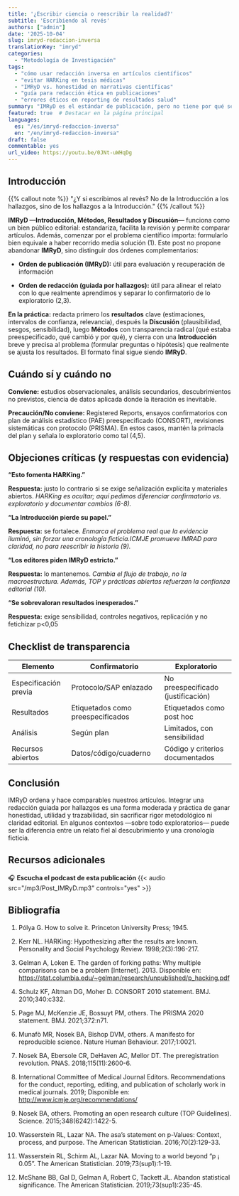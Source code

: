 ```yaml
---
title: '¿Escribir ciencia o reescribir la realidad?'
subtitle: 'Escribiendo al revés'
authors: ["admin"]
date: '2025-10-04'
slug: imryd-redaccion-inversa
translationKey: "imryd"
categories:
  - "Metodología de Investigación"
tags:
  - "cómo usar redacción inversa en artículos científicos"
  - "evitar HARKing en tesis médicas"
  - "IMRyD vs. honestidad en narrativas científicas"
  - "guía para redacción ética en publicaciones"
  - "errores éticos en reporting de resultados salud"
summary: "IMRyD es el estándar de publicación, pero no tiene por qué ser el de redacción. Este post argumenta a favor de una estrategia de escritura 'inversa' —de los hallazgos hacia la introducción— como un método para aumentar la honestidad y claridad, distinguiéndolo del HARKing y alineando la narrativa con el verdadero descubrimiento científico."
featured: true  # Destacar en la página principal
languages:
  es: "/es/imryd-redaccion-inversa"
  en: "/en/imryd-redaccion-inversa"
draft: false
commentable: yes
url_video: https://youtu.be/0JNt-uWHqDg
---
```



## Introducción


{{% callout note  %}} "¿Y si escribimos al revés? No de la Introducción a los hallazgos, sino de los hallazgos a la Introducción."
{{% /callout %}}


**IMRyD —Introducción, Métodos, Resultados y Discusión—** funciona como un bien público editorial: estandariza, facilita la revisión y permite comparar artículos.
Además, comenzar por el problema científico importa: formularlo bien equivale a haber recorrido media solución (1).
Este post no propone abandonar **IMRyD**, sino distinguir dos órdenes complementarios:

- **Orden de publicación (IMRyD):** útil para evaluación y recuperación de información

- **Orden de redacción (guiada por hallazgos):** útil para alinear el relato con lo que realmente aprendimos y separar lo confirmatorio de lo exploratorio (2,3).


**En la práctica:** redacta primero los **resultados** clave (estimaciones, intervalos de confianza, relevancia), después la **Discusión** (plausibilidad, sesgos, sensibilidad), luego **Métodos** con transparencia radical (qué estaba preespecificado, qué cambió y por qué), y cierra con una **Introducción** breve y precisa al problema (formular preguntas o hipótesis) que realmente se ajusta los resultados.
El formato final sigue siendo **IMRyD**.

## Cuándo sí y cuándo no

**Conviene:** estudios observacionales, análisis secundarios, descubrimientos no previstos, ciencia de datos aplicada donde la iteración es inevitable.

**Precaución/No conviene:** Registered Reports, ensayos confirmatorios con plan de análisis estadístico (PAE) preespecificado (CONSORT), revisiones sistemáticas con protocolo (PRISMA).
En estos casos, mantén la primacía del plan y señala lo exploratorio como tal (4,5).


## Objeciones críticas (y respuestas con evidencia)


**“Esto fomenta HARKing.”**

**Respuesta:** justo lo contrario si se exige señalización explícita y materiales abiertos.
*HARKing es ocultar; aquí pedimos diferenciar confirmatorio vs. exploratorio y documentar cambios (6-8).*

**“La Introducción pierde su papel.”**

**Respuesta:** se fortalece.
*Enmarca el problema real que la evidencia iluminó, sin forzar una cronología ficticia.ICMJE promueve IMRAD para claridad, no para reescribir la historia (9).*

**“Los editores piden IMRyD estricto.”**

**Respuesta:** lo mantenemos.
*Cambia el flujo de trabajo, no la macroestructura. Además, TOP y prácticas abiertas refuerzan la confianza editorial (10).*

**“Se sobrevaloran resultados inesperados.”**

**Respuesta:** exige sensibilidad, controles negativos, replicación y no fetichizar p<0,05



## Checklist de transparencia

| Elemento | Confirmatorio | Exploratorio |
|------------------------|------------------------|------------------------|
| Especificación previa | Protocolo/SAP enlazado | No preespecificado (justificación) |
| Resultados | Etiquetados como preespecificados | Etiquetados como post hoc |
| Análisis | Según plan | Limitados, con sensibilidad |
| Recursos abiertos | Datos/código/cuaderno | Código y criterios documentados |



## Conclusión

IMRyD ordena y hace comparables nuestros artículos.
Integrar una redacción guiada por hallazgos es una forma moderada y práctica de ganar honestidad, utilidad y trazabilidad, sin sacrificar rigor metodológico ni claridad editorial.
En algunos contextos —sobre todo exploratorios— puede ser la diferencia entre un relato fiel al descubrimiento y una cronología ficticia.


## Recursos adicionales

🎧 **Escucha el podcast de esta publicación**
{{< audio src="/mp3/Post_IMRyD.mp3" controls="yes" >}}

## Bibliografía

1. Pólya G. How to solve it. Princeton University Press; 1945. 

2. Kerr NL. HARKing: Hypothesizing after the results are known. Personality and Social Psychology Review. 1998;2(3):196-217. 

3. Gelman A, Loken E. The garden of forking paths: Why multiple comparisons can be a problem [Internet]. 2013. Disponible en: https://stat.columbia.edu/~gelman/research/unpublished/p_hacking.pdf

4. Schulz KF, Altman DG, Moher D. CONSORT 2010 statement. BMJ. 2010;340:c332. 

5. Page MJ, McKenzie JE, Bossuyt PM, others. The PRISMA 2020 statement. BMJ. 2021;372:n71. 

6. Munafò MR, Nosek BA, Bishop DVM, others. A manifesto for reproducible science. Nature Human Behaviour. 2017;1:0021. 

7. Nosek BA, Ebersole CR, DeHaven AC, Mellor DT. The preregistration revolution. PNAS. 2018;115(11):2600-6. 

8. International Committee of Medical Journal Editors. Recommendations for the conduct, reporting, editing, and publication of scholarly work in medical journals. 2019; Disponible en: http://www.icmje.org/recommendations/

9. Nosek BA, others. Promoting an open research culture (TOP Guidelines). Science. 2015;348(6242):1422-5. 

10. Wasserstein RL, Lazar NA. The asa’s statement on p-Values: Context, process, and purpose. The American Statistician. 2016;70(2):129-33. 

11. Wasserstein RL, Schirm AL, Lazar NA. Moving to a world beyond “p ¡ 0.05”. The American Statistician. 2019;73(sup1):1-19. 

12. McShane BB, Gal D, Gelman A, Robert C, Tackett JL. Abandon statistical significance. The American Statistician. 2019;73(sup1):235-45. 



